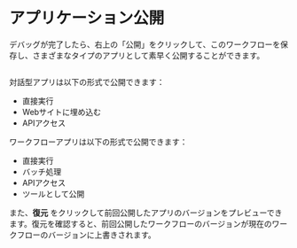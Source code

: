 # アプリケーション公開

デバッグが完了したら、右上の「公開」をクリックして、このワークフローを保存し、さまざまなタイプのアプリとして素早く公開することができます。

<figure><img src="../../.gitbook/assets/output (4) (3).png" alt=""><figcaption></figcaption></figure>

対話型アプリは以下の形式で公開できます：

* 直接実行
* Webサイトに埋め込む
* APIアクセス

ワークフローアプリは以下の形式で公開できます：

* 直接実行
* バッチ処理
* APIアクセス
* ツールとして公開

また、**復元** をクリックして前回公開したアプリのバージョンをプレビューできます。復元を確認すると、前回公開したワークフローのバージョンが現在のワークフローのバージョンに上書きされます。